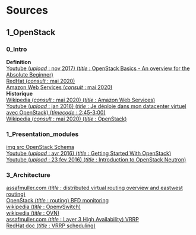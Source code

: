 # Sources

## 1_OpenStack

### 0_Intro

**Definition**  
[Youtube (*upload* : nov 2017) (*title* : OpenStack Basics - An overview for the Absolute Beginner)](https://www.youtube.com/watch?v=8kADjGCuSVI)  
[RedHat (*consult* : mai 2020)](https://www.redhat.com/en/topics/cloud-computing/cloud-vs-virtualization)  
[Amazon Web Services (*consult* : mai 2020)](https://aws.amazon.com/fr/what-is-cloud-computing/)  
**Historique**  
[Wikipedia (*consult* : mai 2020) (*title* : Amazon Web Services)](https://fr.wikipedia.org/wiki/Amazon_Web_Services)  
[Youtube (*upload* : jan 2016) (*title* : Je déploie dans mon datacenter virtuel avec OpenStack) (*timecode* : 2:45-3:00)](https://www.youtube.com/watch?v=XmVLTzqZ9Ns)   
[Wikipedia (*consult* : mai 2020) (*title* : OpenStack)](https://en.wikipedia.org/wiki/OpenStack)  

### 1_Presentation_modules
[img src OpenStack Schema]( https://www.openstack.org/software/)  
[Youtube (*upload* : avr 2016) (*title* : Getting Started With OpenStack)](https://www.youtube.com/watch?v=-xsvYo0_cZg)  
[Youtube (*upload* : 23 fev 2016) (*title* : Introduction to OpenStack Neutron)](https://www.youtube.com/watch?v=yqFpyubsYfE)  


### 3_Architecture
[assafmuller.com (*title* : distributed virtual routing overview and eastwest routing)](https://assafmuller.com/2015/04/15/distributed-virtual-routing-overview-and-eastwest-routing/)  
[OpenStack (*title* : routing) BFD monitoring](https://docs.openstack.org/networking-ovn/latest/admin/routing.html)  
[wikipedia (*title* : OpenvSwitch)](https://en.wikipedia.org/wiki/Open_vSwitch)  
[wikipedia (*title* : OVN)](https://en.wikipedia.org/wiki/OVN)  
[assafmuller.com (*title* : Layer 3 High Availability) VRRP](https://assafmuller.com/2014/08/16/layer-3-high-availability/)  
[RedHat doc (*title* : VRRP scheduling)](https://access.redhat.com/webassets/avalon/d/Red_Hat_OpenStack_Platform-13-Networking_Guide-en-US/images/b7ab8afbc4b84ddb3f64c99135b7832f/vrrp-scheduling.png)
